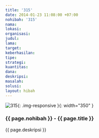 ```yaml
---
title: '315'
date: 2014-01-23 11:08:00 +07:00
nohibah: '315'
nama:
lokasi:
organisasi:
judul:
lama:
target:
keberhasilan:
tipe:
strategi:
kuantitas:
dana:
deskripsi:
masalah:
solusi:
layout: hibah
---
```


![315](/static/img/hibahcms/315.png){: .img-responsive }{: width="350" }

### {{ page.nohibah }} - {{ page.title }}

{{ page.deskripsi }}
